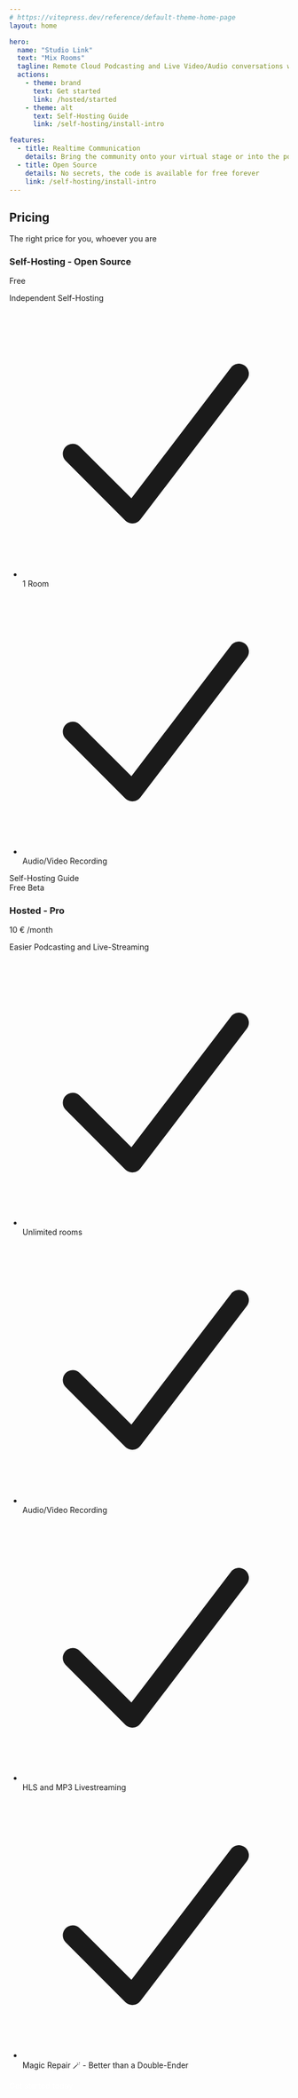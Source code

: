 ```yaml
---
# https://vitepress.dev/reference/default-theme-home-page
layout: home

hero:
  name: "Studio Link"
  text: "Mix Rooms"
  tagline: Remote Cloud Podcasting and Live Video/Audio conversations with your audience
  actions:
    - theme: brand
      text: Get started
      link: /hosted/started
    - theme: alt
      text: Self-Hosting Guide 
      link: /self-hosting/install-intro

features:
  - title: Realtime Communication
    details: Bring the community onto your virtual stage or into the podcast
  - title: Open Source
    details: No secrets, the code is available for free forever
    link: /self-hosting/install-intro
---
```



<div class="relative isolate dark:bg-[#1b1b1f] bg-white px-6 py-12">
  <div class="absolute inset-x-0 -top-3 -z-10 transform-gpu overflow-hidden px-36 blur-3xl" aria-hidden="true">
    <div class="mx-auto aspect-[1155/678] w-[72.1875rem] bg-gradient-to-tr from-[#ff80b5] to-[#9089fc] opacity-30" style="clip-path: polygon(74.1% 44.1%, 100% 61.6%, 97.5% 26.9%, 85.5% 0.1%, 80.7% 2%, 72.5% 32.5%, 60.2% 62.4%, 52.4% 68.1%, 47.5% 58.3%, 45.2% 34.5%, 27.5% 76.7%, 0.1% 64.9%, 17.9% 100%, 27.6% 76.8%, 76.1% 97.7%, 74.1% 44.1%)"></div>
  </div>
  <div class="mx-auto max-w-2xl text-center lg:max-w-4xl">
    <h2 class="text-base font-semibold leading-7 text-orange-500">Pricing</h2>
    <p class="mt-2 text-4xl font-bold tracking-tight dark:text-[#ebebf599] text-gray-900 sm:text-5xl">The right price for you, whoever you are</p>
  </div>
  <div class="mx-auto mt-16 grid max-w-lg grid-cols-1 items-center gap-y-6 sm:mt-20 sm:gap-y-0 lg:max-w-4xl lg:grid-cols-2">
    <div class="rounded-3xl rounded-t-3xl dark:bg-[#202127] bg-white/60 p-8 ring-1 ring-gray-900/10 sm:mx-8 sm:rounded-b-none sm:p-10 lg:mx-0 lg:rounded-bl-3xl lg:rounded-tr-none">
      <h3 id="tier-hobby" class="text-base font-semibold leading-7 text-orange-500">Self-Hosting - Open Source</h3>
      <p class="mt-4 flex items-baseline gap-x-2">
        <span class="text-5xl font-bold tracking-tight dark:text-gray-200 text-gray-900">Free</span>
      </p>
      <p class="mt-6 text-base leading-7 dark:text-[#ebebf599] text-gray-600">Independent Self-Hosting</p>
      <ul role="list" class="mt-8 space-y-3 text-sm leading-6 dark:text-[#ebebf599] text-gray-600 sm:mt-10">
        <li class="flex gap-x-3">
          <svg class="h-6 w-5 flex-none dark:text-orange-400 text-orange-600" viewBox="0 0 20 20" fill="currentColor" aria-hidden="true" data-slot="icon">
            <path fill-rule="evenodd" d="M16.704 4.153a.75.75 0 0 1 .143 1.052l-8 10.5a.75.75 0 0 1-1.127.075l-4.5-4.5a.75.75 0 0 1 1.06-1.06l3.894 3.893 7.48-9.817a.75.75 0 0 1 1.05-.143Z" clip-rule="evenodd" />
          </svg>
          1 Room 
        </li>
        <li class="flex gap-x-3">
          <svg class="h-6 w-5 flex-none dark:text-orange-400 text-orange-600" viewBox="0 0 20 20" fill="currentColor" aria-hidden="true" data-slot="icon">
            <path fill-rule="evenodd" d="M16.704 4.153a.75.75 0 0 1 .143 1.052l-8 10.5a.75.75 0 0 1-1.127.075l-4.5-4.5a.75.75 0 0 1 1.06-1.06l3.894 3.893 7.48-9.817a.75.75 0 0 1 1.05-.143Z" clip-rule="evenodd" />
          </svg>
          Audio/Video Recording
        </li>
      </ul>
      <a href="/self-hosting/install-intro" style="text-decoration: none" aria-describedby="tier-hobby" class="mt-8 block rounded-md px-3.5 py-2.5 text-center text-sm font-semibold text-indigo-600 ring-1 ring-inset ring-indigo-200 hover:ring-indigo-300 focus-visible:outline focus-visible:outline-2 focus-visible:outline-offset-2 focus-visible:outline-indigo-600 sm:mt-10">Self-Hosting Guide</a>
    </div>
    <div class="relative rounded-3xl bg-gray-900 p-8 shadow-2xl ring-1 ring-gray-900/10 sm:p-10">
    <div
      class="absolute rounded-md transform rotate-45 bg-green-600 text-center text-white font-semibold py-1 right-[-35px] top-[32px] w-[170px]">
      Free Beta
    </div>
      <h3 id="tier-enterprise" class="text-base font-semibold leading-7 text-orange-500">Hosted - Pro</h3>
      <p class="mt-4 flex items-baseline gap-x-2">
        <span class="text-5xl font-bold tracking-tight text-gray-200">10 €</span>
        <span class="text-base text-gray-400">/month</span>
      </p>
      <p class="mt-6 text-base leading-7 text-gray-300">Easier Podcasting and Live-Streaming</p>
      <ul role="list" class="mt-8 space-y-3 text-sm leading-6 text-gray-300 sm:mt-10">
        <li class="flex gap-x-3">
          <svg class="h-6 w-5 flex-none text-orange-400" viewBox="0 0 20 20" fill="currentColor" aria-hidden="true" data-slot="icon">
            <path fill-rule="evenodd" d="M16.704 4.153a.75.75 0 0 1 .143 1.052l-8 10.5a.75.75 0 0 1-1.127.075l-4.5-4.5a.75.75 0 0 1 1.06-1.06l3.894 3.893 7.48-9.817a.75.75 0 0 1 1.05-.143Z" clip-rule="evenodd" />
          </svg>
          Unlimited rooms 
        </li>
        <li class="flex gap-x-3">
          <svg class="h-6 w-5 flex-none text-orange-400" viewBox="0 0 20 20" fill="currentColor" aria-hidden="true" data-slot="icon">
            <path fill-rule="evenodd" d="M16.704 4.153a.75.75 0 0 1 .143 1.052l-8 10.5a.75.75 0 0 1-1.127.075l-4.5-4.5a.75.75 0 0 1 1.06-1.06l3.894 3.893 7.48-9.817a.75.75 0 0 1 1.05-.143Z" clip-rule="evenodd" />
          </svg>
          Audio/Video Recording
        </li>
        <li class="flex gap-x-3">
          <svg class="h-6 w-5 flex-none text-orange-400" viewBox="0 0 20 20" fill="currentColor" aria-hidden="true" data-slot="icon">
            <path fill-rule="evenodd" d="M16.704 4.153a.75.75 0 0 1 .143 1.052l-8 10.5a.75.75 0 0 1-1.127.075l-4.5-4.5a.75.75 0 0 1 1.06-1.06l3.894 3.893 7.48-9.817a.75.75 0 0 1 1.05-.143Z" clip-rule="evenodd" />
          </svg>
            HLS and MP3 Livestreaming
        </li>
        <li class="flex gap-x-3">
          <svg class="h-6 w-5 flex-none text-orange-400" viewBox="0 0 20 20" fill="currentColor" aria-hidden="true" data-slot="icon">
            <path fill-rule="evenodd" d="M16.704 4.153a.75.75 0 0 1 .143 1.052l-8 10.5a.75.75 0 0 1-1.127.075l-4.5-4.5a.75.75 0 0 1 1.06-1.06l3.894 3.893 7.48-9.817a.75.75 0 0 1 1.05-.143Z" clip-rule="evenodd" />
          </svg>
          <a href="/hosted/magic-repair" style="text-decoration: none">Magic Repair 🪄 - Better than a Double-Ender</a>
        </li>
      </ul>
      <a href="/hosted/started" aria-describedby="tier-enterprise" style="color: white; text-decoration:none" class="mt-8 block rounded-md bg-orange-500 px-3.5 py-2.5 text-center text-sm font-semibold text-white shadow-sm hover:bg-orange-400 focus-visible:outline focus-visible:outline-2 focus-visible:outline-offset-2 focus-visible:outline-orange-500 sm:mt-10">Get started today</a>
    </div>
  </div>
</div>

